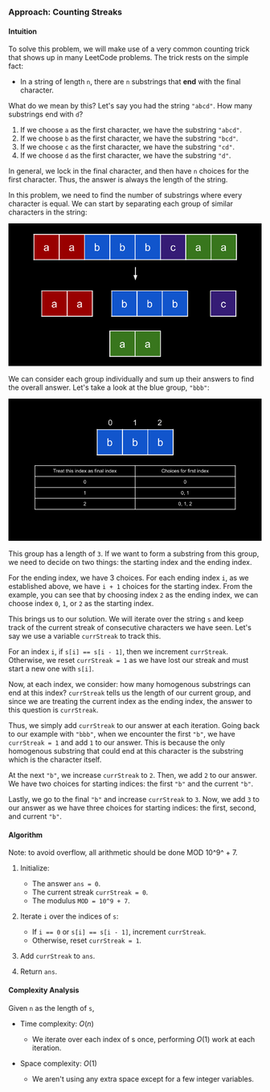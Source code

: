 ### Approach: Counting Streaks

#### Intuition

To solve this problem, we will make use of a very common counting trick that shows up in many LeetCode problems. The trick rests on the simple fact:

-   In a string of length `n`, there are `n` substrings that **end** with the final character.

What do we mean by this? Let's say you had the string `"abcd"`. How many substrings end with `d`?

1. If we choose `a` as the first character, we have the substring `"abcd"`.
2. If we choose `b` as the first character, we have the substring `"bcd"`.
3. If we choose `c` as the first character, we have the substring `"cd"`.
4. If we choose `d` as the first character, we have the substring `"d"`.

In general, we lock in the final character, and then have `n` choices for the first character. Thus, the answer is always the length of the string.

In this problem, we need to find the number of substrings where every character is equal. We can start by separating each group of similar characters in the string:

![](./assets/img/1.png)

We can consider each group individually and sum up their answers to find the overall answer. Let's take a look at the blue group, `"bbb"`:

![](./assets/img/2.png)

This group has a length of `3`. If we want to form a substring from this group, we need to decide on two things: the starting index and the ending index.

For the ending index, we have 3 choices. For each ending index `i`, as we established above, we have `i + 1` choices for the starting index. From the example, you can see that by choosing index `2` as the ending index, we can choose index `0`, `1`, or `2` as the starting index.

This brings us to our solution. We will iterate over the string `s` and keep track of the current streak of consecutive characters we have seen. Let's say we use a variable `currStreak` to track this.

For an index `i`, if `s[i] == s[i - 1]`, then we increment `currStreak`. Otherwise, we reset `currStreak = 1` as we have lost our streak and must start a new one with `s[i]`.

Now, at each index, we consider: how many homogenous substrings can end at this index? `currStreak` tells us the length of our current group, and since we are treating the current index as the ending index, the answer to this question is `currStreak`.

Thus, we simply add `currStreak` to our answer at each iteration. Going back to our example with `"bbb"`, when we encounter the first `"b"`, we have `currStreak = 1` and add `1` to our answer. This is because the only homogenous substring that could end at this character is the substring which is the character itself.

At the next `"b"`, we increase `currStreak` to `2`. Then, we add `2` to our answer. We have two choices for starting indices: the first `"b"` and the current `"b"`.

Lastly, we go to the final `"b"` and increase `currStreak` to `3`. Now, we add `3` to our answer as we have three choices for starting indices: the first, second, and current `"b"`.

#### Algorithm

Note: to avoid overflow, all arithmetic should be done MOD 10^9^ + 7.

1. Initialize:

    - The answer `ans = 0`.
    - The current streak `currStreak = 0`.
    - The modulus `MOD = 10^9 + 7`.

2. Iterate `i` over the indices of `s`:

    - If `i == 0` or `s[i] == s[i - 1]`, increment `currStreak`.
    - Otherwise, reset `currStreak = 1`.

3. Add `currStreak` to `ans`.

4. Return `ans`.

#### Complexity Analysis

Given `n` as the length of `s`,

-   Time complexity: $O(n)$

    -   We iterate over each index of s once, performing $O(1)$ work at each iteration.

-   Space complexity: $O(1)$

    -   We aren't using any extra space except for a few integer variables.

